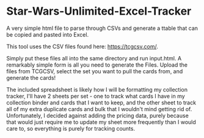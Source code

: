 # Star-Wars-Unlimited-Excel-Tracker
A very simple html file to parse through CSVs and generate a ttable that can be copied and pasted into Excel.

This tool uses the CSV files found here: https://tcgcsv.com/.

Simply put these files all into the same directory and run input.html. A remarkably simple form is all you need to generate the Files. Upload the files from TCGCSV, select the set you want to pull the cards from, and generate the cards!

The included spreadsheet is likely how I will be formatting my collection tracker, I'll have 2 sheets per set - one to track what cards I have in my collection binder and cards that I want to keep, and the other sheet to track all of my extra duplicate cards and bulk that I wouldn't mind getting rid of. Unfortunately, I decided against adding the pricing data, purely because that would just require me to update my sheet more frequently than I would care to, so everything is purely for tracking counts.
